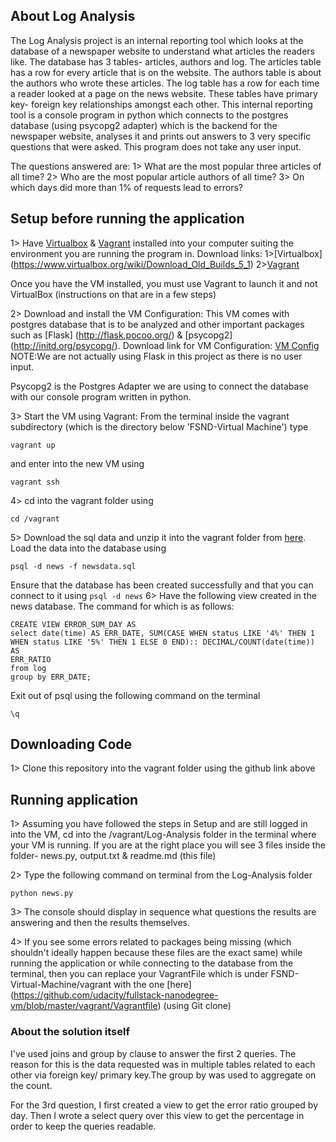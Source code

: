 ## About Log Analysis
The Log Analysis project is an internal reporting tool which looks at the
database of a newspaper website to understand what articles the readers like.
The database has 3 tables- articles, authors and log. The articles table has a
row for every article that is on the website. The authors table is about the
authors who wrote these articles. The log table has a row for each time a
reader looked at a page on the news website. These tables have primary key-
foreign key relationships amongst each other. This internal reporting tool is
a console program in python
which connects to the postgres database (using psycopg2 adapter)
which is the backend for the newspaper website, analyses it and prints out
answers to 3 very specific questions that were asked. This program does not
take any user input.

The questions answered are:
1> What are the most popular three articles of all time?
2> Who are the most popular article authors of all time?
3> On which days did more than 1% of requests lead to errors?


## Setup before running the application
1> Have [Virtualbox](https://www.virtualbox.org/wiki/VirtualBox) & [Vagrant](https://www.vagrantup.com/intro/index.html)
installed into your computer suiting the environment you are running the
program in. Download links:
1>[Virtualbox] (https://www.virtualbox.org/wiki/Download_Old_Builds_5_1)
2>[Vagrant](https://www.vagrantup.com/downloads.html)

Once you have the VM installed, you must use Vagrant to launch it and not
VirtualBox (instructions on that are in a few steps)

2> Download and install the VM Configuration:
This VM comes with postgres database that is to be analyzed
and other important packages
such as [Flask] (http://flask.pocoo.org/)
& [psycopg2] (http://initd.org/psycopg/). Download link for VM Configuration:
[VM Config](https://s3.amazonaws.com/video.udacity-data.com/topher/2018/April/5acfbfa3_fsnd-virtual-machine/fsnd-virtual-machine.zip)
NOTE:We are not actually using Flask in this project as there is no user input.

Psycopg2 is the Postgres Adapter we are using to connect the database with our
console program written in python.

3> Start the VM using Vagrant:
From the terminal inside the vagrant subdirectory (which is the directory below
 'FSND-Virtual Machine') type
```
vagrant up
```
and enter into the new VM using
```
vagrant ssh
```
4> cd into the vagrant folder using
```
cd /vagrant
```

5> Download the sql data and unzip it into the vagrant folder from [here](https://d17h27t6h515a5.cloudfront.net/topher/2016/August/57b5f748_newsdata/newsdata.zip).
Load the data into the database using
```
psql -d news -f newsdata.sql
```

Ensure that the database has been created successfully and that you can connect
to it using ```psql -d news```
6> Have the following view created in the news database. The command for which is
as follows:
```
CREATE VIEW ERROR_SUM_DAY AS
select date(time) AS ERR_DATE, SUM(CASE WHEN status LIKE '4%' THEN 1
WHEN status LIKE '5%' THEN 1 ELSE 0 END):: DECIMAL/COUNT(date(time)) AS
ERR_RATIO
from log
group by ERR_DATE;
```
Exit out of psql using the following command on the terminal
```
\q
```
## Downloading Code

1> Clone this repository into the vagrant folder using the github link above


## Running application
1> Assuming you have followed the steps in Setup and are still logged in into
the VM,
cd into the /vagrant/Log-Analysis folder in the terminal where your VM is
running. If you are at the right place you will see 3 files inside the folder-
news.py, output.txt & readme.md (this file)

2> Type the following command on terminal from the Log-Analysis folder

```
python news.py
```
3> The console should display in sequence what questions the
results are answering and then the results themselves.

4> If you see some errors related to packages being missing (which shouldn't ideally happen
because these files are the exact same)
while running the application or while connecting to the database
from the terminal, then you can replace  your VagrantFile which is under FSND-Virtual-Machine/vagrant with the one [here]
(https://github.com/udacity/fullstack-nanodegree-vm/blob/master/vagrant/Vagrantfile)
(using Git clone)

### About the solution itself

I've used joins and group by clause to answer the first 2 queries. The reason
for this is the data requested was in multiple tables related to each other
via foreign key/ primary key.The group by was used to aggregate on the count.

For the 3rd question, I first created a view to get the error ratio grouped
by day. Then I wrote a select query over this view to get the percentage in
order to keep the queries readable.

